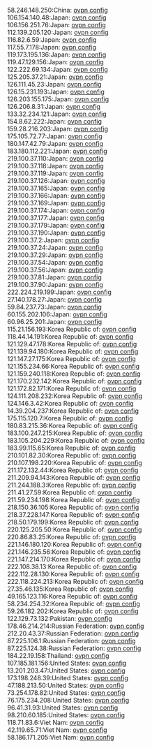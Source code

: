 58.246.148.250:China: [ovpn config](vpn/58_246_148_250.ovpn)  
106.154.140.48:Japan: [ovpn config](vpn/106_154_140_48.ovpn)  
106.156.251.76:Japan: [ovpn config](vpn/106_156_251_76.ovpn)  
112.139.205.120:Japan: [ovpn config](vpn/112_139_205_120.ovpn)  
116.82.6.59:Japan: [ovpn config](vpn/116_82_6_59.ovpn)  
117.55.7.178:Japan: [ovpn config](vpn/117_55_7_178.ovpn)  
119.173.195.136:Japan: [ovpn config](vpn/119_173_195_136.ovpn)  
119.47.129.156:Japan: [ovpn config](vpn/119_47_129_156.ovpn)  
122.222.69.134:Japan: [ovpn config](vpn/122_222_69_134.ovpn)  
125.205.37.21:Japan: [ovpn config](vpn/125_205_37_21.ovpn)  
126.111.45.23:Japan: [ovpn config](vpn/126_111_45_23.ovpn)  
126.15.231.193:Japan: [ovpn config](vpn/126_15_231_193.ovpn)  
126.203.155.175:Japan: [ovpn config](vpn/126_203_155_175.ovpn)  
126.206.8.31:Japan: [ovpn config](vpn/126_206_8_31.ovpn)  
133.32.234.121:Japan: [ovpn config](vpn/133_32_234_121.ovpn)  
154.8.62.222:Japan: [ovpn config](vpn/154_8_62_222.ovpn)  
159.28.216.203:Japan: [ovpn config](vpn/159_28_216_203.ovpn)  
175.105.72.77:Japan: [ovpn config](vpn/175_105_72_77.ovpn)  
180.147.42.79:Japan: [ovpn config](vpn/180_147_42_79.ovpn)  
183.180.112.221:Japan: [ovpn config](vpn/183_180_112_221.ovpn)  
219.100.37.110:Japan: [ovpn config](vpn/219_100_37_110.ovpn)  
219.100.37.118:Japan: [ovpn config](vpn/219_100_37_118.ovpn)  
219.100.37.119:Japan: [ovpn config](vpn/219_100_37_119.ovpn)  
219.100.37.126:Japan: [ovpn config](vpn/219_100_37_126.ovpn)  
219.100.37.165:Japan: [ovpn config](vpn/219_100_37_165.ovpn)  
219.100.37.166:Japan: [ovpn config](vpn/219_100_37_166.ovpn)  
219.100.37.169:Japan: [ovpn config](vpn/219_100_37_169.ovpn)  
219.100.37.174:Japan: [ovpn config](vpn/219_100_37_174.ovpn)  
219.100.37.177:Japan: [ovpn config](vpn/219_100_37_177.ovpn)  
219.100.37.179:Japan: [ovpn config](vpn/219_100_37_179.ovpn)  
219.100.37.190:Japan: [ovpn config](vpn/219_100_37_190.ovpn)  
219.100.37.2:Japan: [ovpn config](vpn/219_100_37_2.ovpn)  
219.100.37.24:Japan: [ovpn config](vpn/219_100_37_24.ovpn)  
219.100.37.29:Japan: [ovpn config](vpn/219_100_37_29.ovpn)  
219.100.37.54:Japan: [ovpn config](vpn/219_100_37_54.ovpn)  
219.100.37.56:Japan: [ovpn config](vpn/219_100_37_56.ovpn)  
219.100.37.81:Japan: [ovpn config](vpn/219_100_37_81.ovpn)  
219.100.37.90:Japan: [ovpn config](vpn/219_100_37_90.ovpn)  
222.224.219.199:Japan: [ovpn config](vpn/222_224_219_199.ovpn)  
27.140.178.27:Japan: [ovpn config](vpn/27_140_178_27.ovpn)  
59.84.237.73:Japan: [ovpn config](vpn/59_84_237_73.ovpn)  
60.155.202.106:Japan: [ovpn config](vpn/60_155_202_106.ovpn)  
60.96.25.201:Japan: [ovpn config](vpn/60_96_25_201.ovpn)  
115.21.156.193:Korea Republic of: [ovpn config](vpn/115_21_156_193.ovpn)  
118.44.14.191:Korea Republic of: [ovpn config](vpn/118_44_14_191.ovpn)  
121.129.47.178:Korea Republic of: [ovpn config](vpn/121_129_47_178.ovpn)  
121.139.94.180:Korea Republic of: [ovpn config](vpn/121_139_94_180.ovpn)  
121.147.27.175:Korea Republic of: [ovpn config](vpn/121_147_27_175.ovpn)  
121.155.234.66:Korea Republic of: [ovpn config](vpn/121_155_234_66.ovpn)  
121.159.240.118:Korea Republic of: [ovpn config](vpn/121_159_240_118.ovpn)  
121.170.232.142:Korea Republic of: [ovpn config](vpn/121_170_232_142.ovpn)  
121.172.82.171:Korea Republic of: [ovpn config](vpn/121_172_82_171.ovpn)  
124.111.208.232:Korea Republic of: [ovpn config](vpn/124_111_208_232.ovpn)  
124.146.3.42:Korea Republic of: [ovpn config](vpn/124_146_3_42.ovpn)  
14.39.204.237:Korea Republic of: [ovpn config](vpn/14_39_204_237.ovpn)  
175.115.120.7:Korea Republic of: [ovpn config](vpn/175_115_120_7.ovpn)  
180.83.215.36:Korea Republic of: [ovpn config](vpn/180_83_215_36.ovpn)  
183.100.247.215:Korea Republic of: [ovpn config](vpn/183_100_247_215.ovpn)  
183.105.204.229:Korea Republic of: [ovpn config](vpn/183_105_204_229.ovpn)  
183.99.115.65:Korea Republic of: [ovpn config](vpn/183_99_115_65.ovpn)  
210.101.82.30:Korea Republic of: [ovpn config](vpn/210_101_82_30.ovpn)  
210.107.198.220:Korea Republic of: [ovpn config](vpn/210_107_198_220.ovpn)  
211.172.132.44:Korea Republic of: [ovpn config](vpn/211_172_132_44.ovpn)  
211.209.94.143:Korea Republic of: [ovpn config](vpn/211_209_94_143.ovpn)  
211.244.188.3:Korea Republic of: [ovpn config](vpn/211_244_188_3.ovpn)  
211.41.27.59:Korea Republic of: [ovpn config](vpn/211_41_27_59.ovpn)  
211.59.234.198:Korea Republic of: [ovpn config](vpn/211_59_234_198.ovpn)  
218.150.36.105:Korea Republic of: [ovpn config](vpn/218_150_36_105.ovpn)  
218.37.228.147:Korea Republic of: [ovpn config](vpn/218_37_228_147.ovpn)  
218.50.179.199:Korea Republic of: [ovpn config](vpn/218_50_179_199.ovpn)  
220.125.205.50:Korea Republic of: [ovpn config](vpn/220_125_205_50.ovpn)  
220.86.83.25:Korea Republic of: [ovpn config](vpn/220_86_83_25.ovpn)  
221.146.180.120:Korea Republic of: [ovpn config](vpn/221_146_180_120.ovpn)  
221.146.235.56:Korea Republic of: [ovpn config](vpn/221_146_235_56.ovpn)  
221.147.214.170:Korea Republic of: [ovpn config](vpn/221_147_214_170.ovpn)  
222.108.38.13:Korea Republic of: [ovpn config](vpn/222_108_38_13.ovpn)  
222.112.28.130:Korea Republic of: [ovpn config](vpn/222_112_28_130.ovpn)  
222.118.224.213:Korea Republic of: [ovpn config](vpn/222_118_224_213.ovpn)  
27.35.46.135:Korea Republic of: [ovpn config](vpn/27_35_46_135.ovpn)  
49.165.123.116:Korea Republic of: [ovpn config](vpn/49_165_123_116.ovpn)  
58.234.254.32:Korea Republic of: [ovpn config](vpn/58_234_254_32.ovpn)  
59.26.182.202:Korea Republic of: [ovpn config](vpn/59_26_182_202.ovpn)  
122.129.73.132:Pakistan: [ovpn config](vpn/122_129_73_132.ovpn)  
178.46.214.214:Russian Federation: [ovpn config](vpn/178_46_214_214.ovpn)  
212.20.43.37:Russian Federation: [ovpn config](vpn/212_20_43_37.ovpn)  
87.225.106.1:Russian Federation: [ovpn config](vpn/87_225_106_1.ovpn)  
87.225.124.38:Russian Federation: [ovpn config](vpn/87_225_124_38.ovpn)  
184.22.19.158:Thailand: [ovpn config](vpn/184_22_19_158.ovpn)  
107.185.181.156:United States: [ovpn config](vpn/107_185_181_156.ovpn)  
13.201.203.47:United States: [ovpn config](vpn/13_201_203_47.ovpn)  
173.198.248.39:United States: [ovpn config](vpn/173_198_248_39.ovpn)  
47.188.213.50:United States: [ovpn config](vpn/47_188_213_50.ovpn)  
73.254.178.82:United States: [ovpn config](vpn/73_254_178_82.ovpn)  
76.175.234.208:United States: [ovpn config](vpn/76_175_234_208.ovpn)  
96.41.31.93:United States: [ovpn config](vpn/96_41_31_93.ovpn)  
98.210.60.185:United States: [ovpn config](vpn/98_210_60_185.ovpn)  
118.71.83.6:Viet Nam: [ovpn config](vpn/118_71_83_6.ovpn)  
42.119.65.71:Viet Nam: [ovpn config](vpn/42_119_65_71.ovpn)  
58.186.171.205:Viet Nam: [ovpn config](vpn/58_186_171_205.ovpn)  
